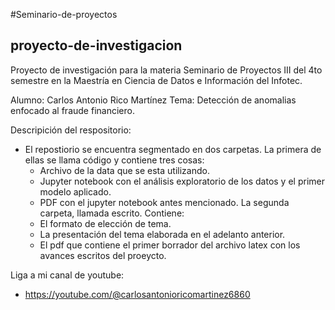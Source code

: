 #Seminario-de-proyectos

## proyecto-de-investigacion
Proyecto de investigación para la materia Seminario de Proyectos III del 4to semestre en la Maestría en Ciencia de Datos e Información del Infotec.

Alumno: Carlos Antonio Rico Martínez
Tema: Detección de anomalias enfocado al fraude financiero.

Descripición del respositorio:
 - El repostiorio se encuentra segmentado en dos carpetas. La primera de ellas se llama código y contiene tres cosas:
     - Archivo de la data que se esta utilizando.
     - Jupyter notebook con el análisis exploratorio de los datos y el primer modelo aplicado.
     - PDF con el jupyter notebook antes mencionado.
   La segunda carpeta, llamada escrito. Contiene:
     - El formato de elección de tema.
     - La presentación del tema elaborada en el adelanto anterior.
     - El pdf que contiene el primer borrador del archivo latex con los avances escritos del proeycto.

Liga a mi canal de youtube:
 - https://youtube.com/@carlosantonioricomartinez6860
